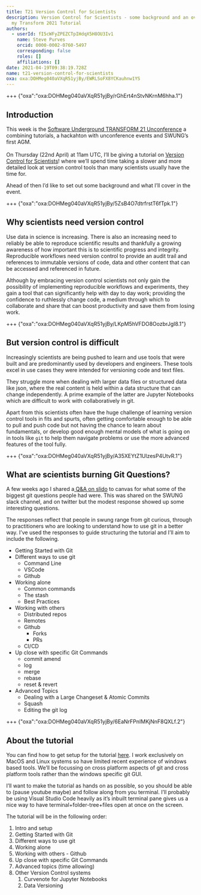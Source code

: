 ```yaml
---
title: T21 Version Control for Scientists
description: Version Control for Scientists - some background and an overview of
  my Transform 2021 Tutorial
authors:
  - userId: fI5cWFyZPEZCTpIHdqX5H8OU3Iv1
    name: Steve Purves
    orcid: 0000-0002-0760-5497
    corresponding: false
    roles: []
    affiliations: []
date: 2021-04-19T09:38:19.728Z
name: t21-version-control-for-scientists
oxa: oxa:DOHMeg040aVXqR51yjBy/EWRLSoFX8YCKauhnw1YS
---
```


+++ {"oxa":"oxa:DOHMeg040aVXqR51yjBy/rGhErt4nStvNKrnM6hha.1"}

## Introduction

This week is the [Software Underground TRANSFORM 21 Unconference](https://softwareunderground.org/events/transform-2021) a combining tutorials, a hackahton with unconference events and SWUNG’s first AGM.\
\
On Thursday (22nd April) at 11am UTC, I’ll be giving a tutorial on [Version Control for Scientists](https://www.youtube.com/watch?v=S4uqsbV-gxY)! where we’ll spend time taking a slower and more detailed look at version control tools than many scientists usually have the time for.

Ahead of then I’d like to set out some background and what I’ll cover in the event.

+++ {"oxa":"oxa:DOHMeg040aVXqR51yjBy/5ZsB4O7dtrfrstT6fTpk.1"}

## Why scientists need version control

Use data in science is increasing. There is also an increasing need to reliably be able to reproduce scientific results and thankfully a growing awareness of how important this is to scientific progress and integrity. Reproducible workflows need version control to provide an audit trail and references to immutable versions of code, data and other content that can be accessed and referenced in future.

Although by embracing version control scientists not only gain the possibility of implementing reproducible workflows and experiments, they gain a tool that can significantly help with day to day work; providing the confidence to ruthlessly change code, a medium through which to collaborate and share that can boost productivity and save them from losing work.

+++ {"oxa":"oxa:DOHMeg040aVXqR51yjBy/LKpM5hVFDO8OozbrJgI8.1"}

## But version control is difficult

Increasingly scientists are being pushed to learn and use tools that were built and are predominantly used by developers and engineers. These tools excel in use cases they were intended for versioning code and text files.

They struggle more when dealing with larger data files or structured data like json, where the real content is held within a data structure that can change independently. A prime example of the latter are Jupyter Notebooks which are difficult to work with collaboratively in git.

Apart from this scientists often have the huge challenge of learning version control tools in fits and spurts, often getting comfortable enough to be able to pull and push code but not having the chance to learn about fundamentals, or develop good enough mental models of what is going on in tools like `git` to help them navigate problems or use the more advanced features of the tool fully.

+++ {"oxa":"oxa:DOHMeg040aVXqR51yjBy/A35XEYtZ1UlzesP4UtvR.1"}

## What are scientists burning Git Questions?

A few weeks ago I shared a[ Q&A on slido](https://admin.sli.do/event/lmmuqiwq/questions) to canvas for what some of the biggest git questions people had were. This was shared on the SWUNG slack channel, and on twitter but the modest response showed up some interesting questions.

The responses reflect that people in swung range from git curious, through to practitioners who are looking to understand how to use git in a better way. I’ve used the responses to guide structuring the tutorial and I’ll aim to include the following.

- Getting Started with Git
- Different ways to use git
  - Command Line
  - VSCode
  - Github
- Working alone
  - Common commands
  - The stash
  - Best Practices
- Working with others
  - Distributed repos
  - Remotes
  - Github
    - Forks
    - PRs
  - CI/CD
- Up close with specific Git Commands
  - commit amend
  - log
  - merge
  - rebase
  - reset & revert
- Advanced Topics
  - Dealing with a Large Changeset & Atomic Commits
  - Squash
  - Editing the git log

+++ {"oxa":"oxa:DOHMeg040aVXqR51yjBy/6EaNrFPnIMKjNnF8QXLf.2"}

## About the tutorial

You can find how to get setup for the tutorial [here](https://curvenote.com/@stevejpurves/blog/t21-tutorial-prerequisites). I work exclusively on MacOS and Linux systems so have limited recent experience of windows based tools. We’ll be focussing on cross platform aspects of git and cross platform tools rather than the windows specific git GUI.

I’ll want to make the tutorial as hands on as possible, so you should be able to (pause youtube maybe) and follow along from you terminal. I’ll probably be using Visual Studio Code heavily as it’s inbuilt terminal pane gives us a nice way to have terminal+folder-tree+files open at once on the screen.

The tutorial will be in the following order:

1. Intro and setup
2. Getting Started with Git
3. Different ways to use git
4. Working alone
5. Working with others - Github
6. Up close with specific Git Commands
7. Advanced topics (time allowing)
8. Other Version Control systems
   1. Curvenote for Jupyter Notebooks
   2. Data Versioning

